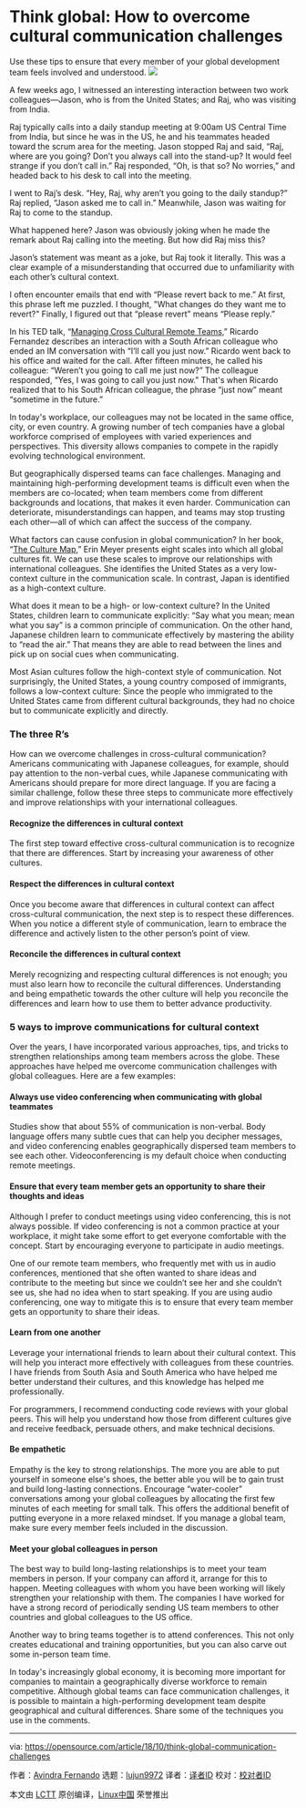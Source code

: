 Think global: How to overcome cultural communication challenges
======
Use these tips to ensure that every member of your global development team feels involved and understood.
![](https://opensource.com/sites/default/files/styles/image-full-size/public/lead-images/people_remote_teams_world.png?itok=_9DCHEel)

A few weeks ago, I witnessed an interesting interaction between two work colleagues—Jason, who is from the United States; and Raj, who was visiting from India.

Raj typically calls into a daily standup meeting at 9:00am US Central Time from India, but since he was in the US, he and his teammates headed toward the scrum area for the meeting. Jason stopped Raj and said, “Raj, where are you going? Don’t you always call into the stand-up? It would feel strange if you don’t call in.” Raj responded, “Oh, is that so? No worries,” and headed back to his desk to call into the meeting.

I went to Raj’s desk. “Hey, Raj, why aren’t you going to the daily standup?” Raj replied, “Jason asked me to call in.” Meanwhile, Jason was waiting for Raj to come to the standup.

What happened here? Jason was obviously joking when he made the remark about Raj calling into the meeting. But how did Raj miss this?

Jason’s statement was meant as a joke, but Raj took it literally. This was a clear example of a misunderstanding that occurred due to unfamiliarity with each other’s cultural context.

I often encounter emails that end with “Please revert back to me.” At first, this phrase left me puzzled. I thought, "What changes do they want me to revert?" Finally, I figured out that “please revert” means “Please reply.”

In his TED talk, “[Managing Cross Cultural Remote Teams,][1]” Ricardo Fernandez describes an interaction with a South African colleague who ended an IM conversation with “I’ll call you just now.” Ricardo went back to his office and waited for the call. After fifteen minutes, he called his colleague: “Weren’t you going to call me just now?” The colleague responded, “Yes, I was going to call you just now.” That's when Ricardo realized that to his South African colleague, the phrase “just now” meant “sometime in the future.”

In today's workplace, our colleagues may not be located in the same office, city, or even country. A growing number of tech companies have a global workforce comprised of employees with varied experiences and perspectives. This diversity allows companies to compete in the rapidly evolving technological environment.

But geographically dispersed teams can face challenges. Managing and maintaining high-performing development teams is difficult even when the members are co-located; when team members come from different backgrounds and locations, that makes it even harder. Communication can deteriorate, misunderstandings can happen, and teams may stop trusting each other—all of which can affect the success of the company.

What factors can cause confusion in global communication? In her book, “[The Culture Map][2],” Erin Meyer presents eight scales into which all global cultures fit. We can use these scales to improve our relationships with international colleagues. She identifies the United States as a very low-context culture in the communication scale. In contrast, Japan is identified as a high-context culture.

What does it mean to be a high- or low-context culture? In the United States, children learn to communicate explicitly: “Say what you mean; mean what you say” is a common principle of communication. On the other hand, Japanese children learn to communicate effectively by mastering the ability to “read the air.” That means they are able to read between the lines and pick up on social cues when communicating.

Most Asian cultures follow the high-context style of communication. Not surprisingly, the United States, a young country composed of immigrants, follows a low-context culture: Since the people who immigrated to the United States came from different cultural backgrounds, they had no choice but to communicate explicitly and directly.

### The three R’s

How can we overcome challenges in cross-cultural communication? Americans communicating with Japanese colleagues, for example, should pay attention to the non-verbal cues, while Japanese communicating with Americans should prepare for more direct language. If you are facing a similar challenge, follow these three steps to communicate more effectively and improve relationships with your international colleagues.

#### Recognize the differences in cultural context

The first step toward effective cross-cultural communication is to recognize that there are differences. Start by increasing your awareness of other cultures.

#### Respect the differences in cultural context

Once you become aware that differences in cultural context can affect cross-cultural communication, the next step is to respect these differences. When you notice a different style of communication, learn to embrace the difference and actively listen to the other person’s point of view.

#### Reconcile the differences in cultural context

Merely recognizing and respecting cultural differences is not enough; you must also learn how to reconcile the cultural differences. Understanding and being empathetic towards the other culture will help you reconcile the differences and learn how to use them to better advance productivity.

### 5 ways to improve communications for cultural context

Over the years, I have incorporated various approaches, tips, and tricks to strengthen relationships among team members across the globe. These approaches have helped me overcome communication challenges with global colleagues. Here are a few examples:

#### Always use video conferencing when communicating with global teammates

Studies show that about 55% of communication is non-verbal. Body language offers many subtle cues that can help you decipher messages, and video conferencing enables geographically dispersed team members to see each other. Videoconferencing is my default choice when conducting remote meetings.

#### Ensure that every team member gets an opportunity to share their thoughts and ideas

Although I prefer to conduct meetings using video conferencing, this is not always possible. If video conferencing is not a common practice at your workplace, it might take some effort to get everyone comfortable with the concept. Start by encouraging everyone to participate in audio meetings.

One of our remote team members, who frequently met with us in audio conferences, mentioned that she often wanted to share ideas and contribute to the meeting but since we couldn’t see her and she couldn’t see us, she had no idea when to start speaking. If you are using audio conferencing, one way to mitigate this is to ensure that every team member gets an opportunity to share their ideas.

#### Learn from one another

Leverage your international friends to learn about their cultural context. This will help you interact more effectively with colleagues from these countries. I have friends from South Asia and South America who have helped me better understand their cultures, and this knowledge has helped me professionally.

For programmers, I recommend conducting code reviews with your global peers. This will help you understand how those from different cultures give and receive feedback, persuade others, and make technical decisions.

#### Be empathetic

Empathy is the key to strong relationships. The more you are able to put yourself in someone else's shoes, the better able you will be to gain trust and build long-lasting connections. Encourage “water-cooler” conversations among your global colleagues by allocating the first few minutes of each meeting for small talk. This offers the additional benefit of putting everyone in a more relaxed mindset. If you manage a global team, make sure every member feels included in the discussion.

#### Meet your global colleagues in person

The best way to build long-lasting relationships is to meet your team members in person. If your company can afford it, arrange for this to happen. Meeting colleagues with whom you have been working will likely strengthen your relationship with them. The companies I have worked for have a strong record of periodically sending US team members to other countries and global colleagues to the US office.

Another way to bring teams together is to attend conferences. This not only creates educational and training opportunities, but you can also carve out some in-person team time.

In today's increasingly global economy, it is becoming more important for companies to maintain a geographically diverse workforce to remain competitive. Although global teams can face communication challenges, it is possible to maintain a high-performing development team despite geographical and cultural differences. Share some of the techniques you use in the comments.


--------------------------------------------------------------------------------

via: https://opensource.com/article/18/10/think-global-communication-challenges

作者：[Avindra Fernando][a]
选题：[lujun9972][b]
译者：[译者ID](https://github.com/译者ID)
校对：[校对者ID](https://github.com/校对者ID)

本文由 [LCTT](https://github.com/LCTT/TranslateProject) 原创编译，[Linux中国](https://linux.cn/) 荣誉推出

[a]: https://opensource.com/users/avindrafernando
[b]: https://github.com/lujun9972
[1]: https://www.youtube.com/watch?v=QIoAkFpN8wQ
[2]: https://www.amazon.com/The-Culture-Map-Invisible-Boundaries/dp/1610392507
